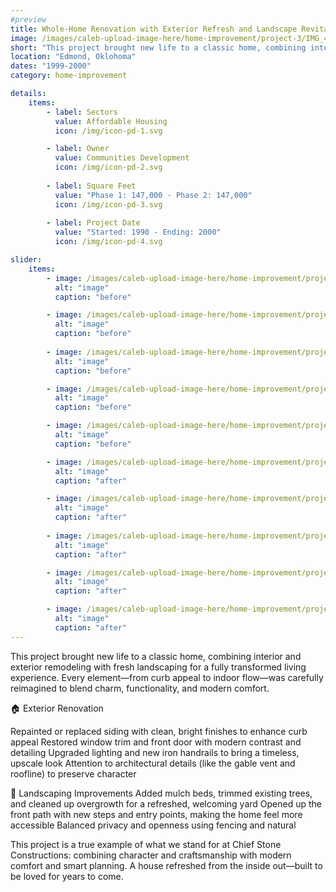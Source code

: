 ```yaml
---
#preview
title: Whole-Home Renovation with Exterior Refresh and Landscape Revitalization
image: /images/caleb-upload-image-here/home-improvement/project-3/IMG_4936.jpeg
short: "This project brought new life to a classic home, combining interior and exterior remodeling with fresh landscaping for a fully transformed living experience. Every element—from curb appeal to indoor flow—was carefully reimagined to blend charm, functionality, and modern comfort."
location: "Edmond, Oklohoma"
dates: "1999-2000"
category: home-improvement

details:
    items:
        - label: Sectors
          value: Affordable Housing
          icon: /img/icon-pd-1.svg

        - label: Owner
          value: Communities Development
          icon: /img/icon-pd-2.svg
        
        - label: Square Feet
          value: "Phase 1: 147,000 - Phase 2: 147,000"
          icon: /img/icon-pd-3.svg
        
        - label: Project Date
          value: "Started: 1990 - Ending: 2000"
          icon: /img/icon-pd-4.svg

slider: 
    items:
        - image: /images/caleb-upload-image-here/home-improvement/project-3/IMG_2712.jpeg
          alt: "image"
          caption: "before"

        - image: /images/caleb-upload-image-here/home-improvement/project-3/IMG_2713.jpeg
          alt: "image"
          caption: "before"
          
        - image: /images/caleb-upload-image-here/home-improvement/project-3/IMG_2714.jpeg
          alt: "image"
          caption: "before"

        - image: /images/caleb-upload-image-here/home-improvement/project-3/IMG_2716.jpeg
          alt: "image"
          caption: "before"

        - image: /images/caleb-upload-image-here/home-improvement/project-3/IMG_2717.jpeg
          alt: "image"
          caption: "before"

        - image: /images/caleb-upload-image-here/home-improvement/project-3/IMG_4936.jpeg
          alt: "image"
          caption: "after"

        - image: /images/caleb-upload-image-here/home-improvement/project-3/IMG_4939.jpeg
          alt: "image"
          caption: "after"
          
        - image: /images/caleb-upload-image-here/home-improvement/project-3/IMG_4941.jpeg
          alt: "image"
          caption: "after"

        - image: /images/caleb-upload-image-here/home-improvement/project-3/IMG_4943.jpeg
          alt: "image"
          caption: "after"

        - image: /images/caleb-upload-image-here/home-improvement/project-3/IMG_4948.jpeg
          alt: "image"
          caption: "after"
---
```


This project brought new life to a classic home, combining interior and exterior remodeling with fresh landscaping for a fully transformed living experience. Every element—from curb appeal to indoor flow—was carefully reimagined to blend charm, functionality, and modern comfort.

🏠 Exterior Renovation

Repainted or replaced siding with clean, bright finishes to enhance curb appeal
Restored window trim and front door with modern contrast and detailing
Upgraded lighting and new iron handrails to bring a timeless, upscale look
Attention to architectural details (like the gable vent and roofline) to preserve character

🏡 Landscaping Improvements
Added mulch beds, trimmed existing trees, and cleaned up overgrowth for a refreshed, welcoming yard
Opened up the front path with new steps and entry points, making the home feel more accessible
Balanced privacy and openness using fencing and natural 

This project is a true example of what we stand for at Chief Stone Constructions: combining character and craftsmanship with modern comfort and smart planning. A house refreshed from the inside out—built to be loved for years to come.